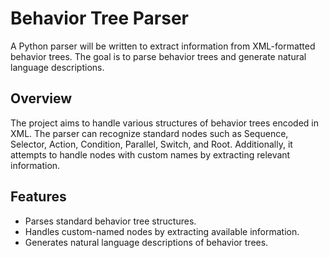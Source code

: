 # Behavior Tree Parser

A Python parser will be written to extract information from XML-formatted behavior trees. The goal is to parse behavior trees and generate natural language descriptions.

## Overview

The project aims to handle various structures of behavior trees encoded in XML. The parser can recognize standard nodes such as Sequence, Selector, Action, Condition, Parallel, Switch, and Root. Additionally, it attempts to handle nodes with custom names by extracting relevant information.

## Features

- Parses standard behavior tree structures.
- Handles custom-named nodes by extracting available information.
- Generates natural language descriptions of behavior trees.


